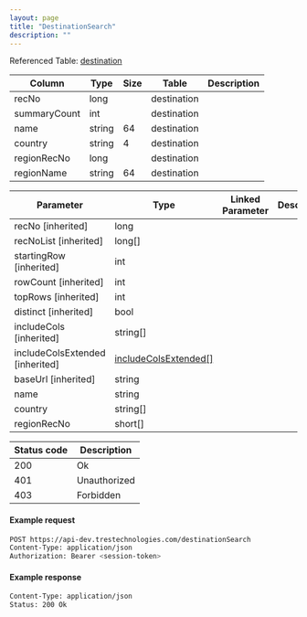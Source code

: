 ```yaml
---
layout: page
title: "DestinationSearch"
description: ""
---
```




Referenced Table: [destination](/destination)

| Column | Type | Size | Table | Description |
| ------ | ---- | ---- | ----- | ----------- |
| recNo | long |  | destination | 
| summaryCount | int |  | destination | 
| name | string | 64 | destination | 
| country | string | 4 | destination | 
| regionRecNo | long |  | destination | 
| regionName | string | 64 | destination | 

| Parameter | Type | Linked Parameter | Description |
| --------- | ---- | ---------------- | ----------- |
| recNo [inherited] | long |  | 
| recNoList [inherited] | long[] |  | 
| startingRow [inherited] | int |  | 
| rowCount [inherited] | int |  | 
| topRows [inherited] | int |  | 
| distinct [inherited] | bool |  | 
| includeCols [inherited] | string[] |  | 
| includeColsExtended [inherited] | [includeColsExtended[]](/includeColsExtended) |  | 
| baseUrl [inherited] | string |  | 
| name | string |  | 
| country | string[] |  | 
| regionRecNo | short[] |  | 

| Status code | Description |
| ----------- | ----------- |
| 200 | Ok |
| 401 | Unauthorized |
| 403 | Forbidden |

#### Example request
```sh
POST https://api-dev.trestechnologies.com/destinationSearch
Content-Type: application/json
Authorization: Bearer <session-token>
```

#### Example response
```sh
Content-Type: application/json
Status: 200 Ok
```

